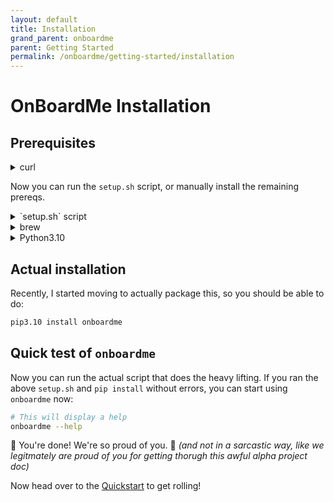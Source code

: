 ```yaml
---
layout: default
title: Installation
grand_parent: onboardme
parent: Getting Started
permalink: /onboardme/getting-started/installation
---
```


# OnBoardMe Installation

## Prerequisites

<details>
  <summary>curl</summary>

  ```bash
  # First, make sure you have curl, but it *should* be there already be on macOS.
  # if this doesn't return anything, you need to install curl
  which curl
  
  # Debian/Ubuntu
  sudo apt install -y curl
  ```

  If it's not there on Linux, you can install it with `apt` or use any default package manager like yum, or whatever people who use gentoo use

</details>

Now you can run the `setup.sh` script, or manually install the remaining prereqs.

<details>
  <summary>`setup.sh` script</summary>

  Download and run the setup script to install git, brew, python, and python dependencies. The `setup.sh` will ask for your password to install things. Run the following from your home directory:

  ```bash
  # macOS uses zsh as the default shell, type bash to get this ancient verison
  # of bash to run the setup and and then onboardme, which will install a 
  # current version of bash. **The script will *not* run properly in zsh**.
  chsh -s /bin/bash
  bash

  # Download the setup.sh; you may have to install curl, see above codeblock
  curl -O https://raw.githubusercontent.com/jessebot/onboardme/main/setup.sh

  # give it execute permissions
  chmod 0500 ./setup.sh

  # NOTE THE . before the script! *Very* important!
  . ./setup.sh

  # just in case you didn't run the above script with .
  source ~/.bash_profile || source ~/.bashrc
  ```

  If you finished the steps above, you can jump down to the [Actual installation](#actual-installation) section 😃

</details>


<details>
  <summary>brew</summary>

  As per the [brew](https://brew.sh) documentation:

  ```bash
  /bin/bash -c "$(curl -fsSL https://raw.githubusercontent.com/Homebrew/install/HEAD/install.sh)"
  ```
  
</details>

<details>
  <summary>Python3.10</summary>

  This is a test of every markdown style I know.

  ```bash
    brew install python@3.10
  ```

</details>


## Actual installation

Recently, I started moving to actually package this, so you should be able to
do:
```bash
pip3.10 install onboardme
```

## Quick test of `onboardme`
Now you can run the actual script that does the heavy lifting. If you ran the
above `setup.sh` and `pip install` without errors, you can start using
`onboardme` now:

```bash
# This will display a help
onboardme --help
```

🎉 You're done! We're so proud of you. 🥹
_(and not in a sarcastic way, like we legitmately are proud of you for getting thorugh this awful alpha project doc)_

Now head over to the [Quickstart](https://jessebot.github.io/onbaordme/getting-started#quickstart)
to get rolling!
